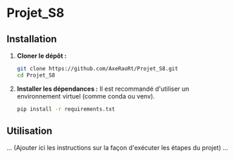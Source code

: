# Projet_S8

## Installation

1.  **Cloner le dépôt :**
    ```bash
    git clone https://github.com/AxeRaoRt/Projet_S8.git
    cd Projet_S8 
    ```

2.  **Installer les dépendances :**
    Il est recommandé d'utiliser un environnement virtuel (comme conda ou venv).
    ```bash
    pip install -r requirements.txt
    ```

## Utilisation
... (Ajouter ici les instructions sur la façon d'exécuter les étapes du projet) ...
